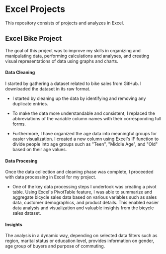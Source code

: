 # Excel Projects

This repository consists of projects and analyzes in Excel.



## Excel Bike Project

The goal of this project was to improve my skills in organizing and manipulating data, performing calculations and analyses, and creating visual representations of data using graphs and charts.

#### Data Cleaning 

I started by gathering a dataset related to bike sales from GitHub. I downloaded the dataset in its raw format.

- I started by cleaning up the data by identifying and removing any duplicate entries.

- To make the data more understandable and consistent, I replaced the abbreviations of the variable column names with their corresponding full forms.

- Furthermore, I have organized the age data into meaningful groups for easier visualization. I created a new column using Excel's IF function to divide people into age groups such as "Teen", "Middle Age", and "Old" based on their age values.

#### Data Procesing 

Once the data collection and cleaning phase was complete, I proceeded with data processing in Excel for my project.

- One of the key data processing steps I undertook was creating a pivot table. Using Excel's PivotTable feature, I was able to summarize and aggregate bicycle sales data based on various variables such as sales data, customer demographics, and product details. This enabled easier data analysis and visualization and valuable insights from the bicycle sales dataset.

#### Insights 

The analysis in a dynamic way, depending on selected data filters such as region, marital status or education level, provides information on gender, age group of buyers and purpose of commuting.
